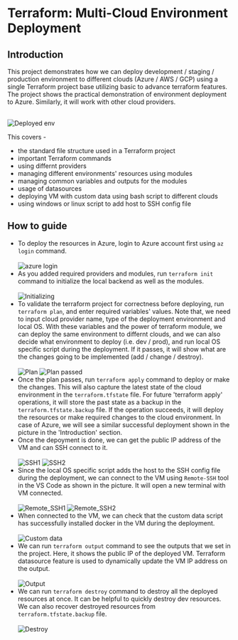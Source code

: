 <h1>Terraform: Multi-Cloud Environment Deployment</h1>

<h2>Introduction</h2>

This project demonstrates how we can deploy development / staging / production environment to different clouds (Azure / AWS / GCP) using a single Terraform project base utilizing basic to advance terraform features.<br>
The project shows the practical demonstration of environment deployment to Azure. Similarly, it will work with other cloud providers.<br><br>

![Deployed env](https://github.com/MehediEhteshum/terraform-deploy-env/blob/main/azure-env/screenshots/6%20after%20terraform%20apply.png)

This covers -

- the standard file structure used in a Terraform project
- important Terraform commands
- using differnt providers
- managing different environments' resources using modules
- managing common variables and outputs for the modules
- usage of datasources
- deploying VM with custom data using bash script to different clouds
- using windows or linux script to add host to SSH config file

<h2>How to guide</h2>

- To deploy the resources in Azure, login to Azure account first using `az login` command.<br><br>
![azure login](https://github.com/MehediEhteshum/terraform-deploy-env/blob/main/azure-env/screenshots/1%20az%20login.png)
- As you added required providers and modules, run `terraform init` command to initialize the local backend as well as the modules.<br><br>
![Initializing](https://github.com/MehediEhteshum/terraform-deploy-env/blob/main/azure-env/screenshots/2%20terraform%20init.png)
- To validate the terraform project for correctness before deploying, run `terraform plan`, and enter required variables' values. Note that, we need to input cloud provider name, type of the deployment environment and local OS. With these variables and the power of terraform module, we can deploy the same environment to differnt clouds, and we can also decide what environment to deploy (i.e. dev / prod), and run local OS specific script during the deployment. If it passes, it will show what are the changes going to be implemented (add / change / destroy).<br><br>
![Plan](https://github.com/MehediEhteshum/terraform-deploy-env/blob/main/azure-env/screenshots/3%20terraform%20plan.png)
![Plan passed](https://github.com/MehediEhteshum/terraform-deploy-env/blob/main/azure-env/screenshots/5%20terraform%20plan.png)
- Once the plan passes, run `terraform apply` command to deploy or make the changes. This will also capture the latest state of the cloud environment in the `terraform.tfstate` file. For future 'terraform apply' operations, it will store the past state as a backup in the `terraform.tfstate.backup` file. If the operation succeeds, it will deploy the resources or make required changes to the cloud environment. In case of Azure, we will see a similar successful deployment shown in the picture in the 'Introduction' section.
- Once the depoyment is done, we can get the public IP address of the VM and can SSH connect to it.<br><br>
![SSH1](https://github.com/MehediEhteshum/terraform-deploy-env/blob/main/azure-env/screenshots/7%20ssh%20connect%20cmd.png)
![SSH2](https://github.com/MehediEhteshum/terraform-deploy-env/blob/main/azure-env/screenshots/8%20ssh%20connect%20cmd.png)
- Since the local OS specific script adds the host to the SSH config file during the deployment, we can connect to the VM using `Remote-SSH` tool in the VS Code as shown in the picture. It will open a new terminal with VM connected.<br><br>
![Remote_SSH1](https://github.com/MehediEhteshum/terraform-deploy-env/blob/main/azure-env/screenshots/9%20ssh%20connect%20tool.png)
![Remote_SSH2](https://github.com/MehediEhteshum/terraform-deploy-env/blob/main/azure-env/screenshots/10%20ssh%20connect%20tool.png)
- When connected to the VM, we can check that the custom data script has successfully installed docker in the VM during the deployment.<br><br>
![Custom data](https://github.com/MehediEhteshum/terraform-deploy-env/blob/main/azure-env/screenshots/11%20custom%20data%20installed.png)
- We can run `terraform output` command to see the outputs that we set in the project. Here, it shows the public IP of the deployed VM. Terraform datasource feature is used to dynamically update the VM IP address on the output.<br><br>
![Output](https://github.com/MehediEhteshum/terraform-deploy-env/blob/main/azure-env/screenshots/12%20terraform%20output.png)
- We can run `terraform destroy` command to destroy all the deployed resources at once. It can be helpful to quickly destroy dev resources. We can also recover destroyed resources from `terraform.tfstate.backup` file.<br><br>
![Destroy](https://github.com/MehediEhteshum/terraform-deploy-env/blob/main/azure-env/screenshots/14%20after%20terraform%20destroy.png)


